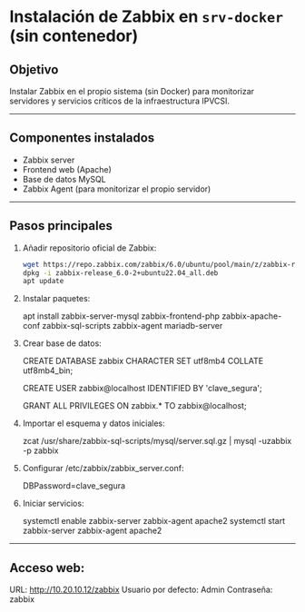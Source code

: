 # Instalación de Zabbix en `srv-docker` (sin contenedor)

## Objetivo

Instalar Zabbix en el propio sistema (sin Docker) para monitorizar servidores y servicios críticos de la infraestructura IPVCSI.

---

## Componentes instalados

- Zabbix server
- Frontend web (Apache)
- Base de datos MySQL
- Zabbix Agent (para monitorizar el propio servidor)

---

## Pasos principales

1. Añadir repositorio oficial de Zabbix:

   ```bash
   wget https://repo.zabbix.com/zabbix/6.0/ubuntu/pool/main/z/zabbix-release/zabbix-release_6.0-2+ubuntu22.04_all.deb
   dpkg -i zabbix-release_6.0-2+ubuntu22.04_all.deb
   apt update

2. Instalar paquetes:

   apt install zabbix-server-mysql zabbix-frontend-php zabbix-apache-conf zabbix-sql-scripts zabbix-agent mariadb-server

3. Crear base de datos:

   CREATE DATABASE zabbix CHARACTER SET utf8mb4 COLLATE utf8mb4_bin;
   
   CREATE USER zabbix@localhost IDENTIFIED BY 'clave_segura';
   
   GRANT ALL PRIVILEGES ON zabbix.* TO zabbix@localhost;

5. Importar el esquema y datos iniciales:

   zcat /usr/share/zabbix-sql-scripts/mysql/server.sql.gz | mysql -uzabbix -p zabbix

6. Configurar /etc/zabbix/zabbix_server.conf:

   DBPassword=clave_segura

7. Iniciar servicios:

   systemctl enable zabbix-server zabbix-agent apache2
   systemctl start zabbix-server zabbix-agent apache2

---

## Acceso web:

   URL: http://10.20.10.12/zabbix
   Usuario por defecto: Admin
   Contraseña: zabbix


